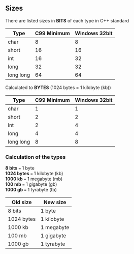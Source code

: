 ## Sizes
There are listed sizes in **BITS** of each type in C++ standard


| Type          | C99 Minimum   | Windows 32bit
| --------------|---------------|---------------
| char          | 8             | 8
| short         | 16            | 16
| int           | 16            | 32
| long          | 32            | 32
| long long     | 64            | 64

Calculated to **BYTES** (1024 bytes = 1 kilobyte (kb))

| Type          | C99 Minimum   | Windows 32bit
| --------------|---------------|---------------
| char          | 1             | 1
| short         | 2             | 2
| int           | 2             | 4
| long          | 4             | 4
| long long     | 8             | 8

### Calculation of the types

**8 bits** `=` 1 byte<br>
**1024 bytes** `=` 1 kilobyte (kb)<br>
**1000 kb** `=` 1 megabyte (mb)<br>
**100 mb** `=` 1 gigabyte (gb)<br>
**1000 gb** `=` 1 tyrabyte (tb)

Old size   | New size
-----------|-----------
8 bits     | 1 byte
1024 bytes | 1 kilobyte
1000 kb    | 1 megabyte
100 mb     | 1 gigabyte
1000 gb    | 1 tyrabyte